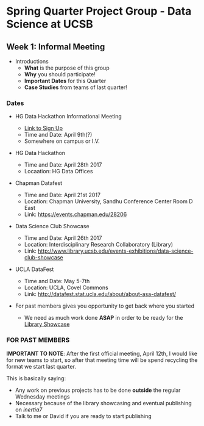 # Spring Quarter Project Group - Data Science at UCSB

## Week 1: Informal Meeting 
+ Introductions
	+ **What** is the purpose of this group
	+ **Why** you should participate!
	+ **Important Dates** for this Quarter
	+ **Case Studies** from teams of last quarter!

### **Dates**
+ HG Data Hackathon Informational Meeting
	+ [Link to Sign Up](http://tinyurl.com/mmd9d3t)
	+ Time and Date: April 9th(?)
	+ Somewhere on campus or I.V. 
+ HG Data Hackathon 
	+ Time and Date: April 28th 2017
	+ Locaation: HG Data Offices
+ Chapman Datafest 
	+ Time and Date: April 21st 2017
	+ Location: Chapman University, Sandhu Conference Center Room D East
	+ Link: https://events.chapman.edu/28206
+ Data Science Club Showcase 
	+ Time and Date: April 26th 2017
	+ Location: Interdisciplinary Research Collaboratory (Library)
	+ Link: http://www.library.ucsb.edu/events-exhibitions/data-science-club-showcase
+ UCLA DataFest
	+ Time and Date: May 5-7th
	+ Location: UCLA, Covel Commons
	+ Link: http://datafest.stat.ucla.edu/about/about-asa-datafest/

+ For past members gives you opportunity to get back where you started
	+ We need as much work done **ASAP** in order to be ready for the [Library Showcase](http://www.library.ucsb.edu/events-exhibitions/data-science-club-showcase)
### FOR PAST MEMBERS 

**IMPORTANT TO NOTE**: After the first official meeting, April 12th, I would like for new teams to start, so after that meeting time will be spend recycling the format we start last quarter. 

This is basically saying:
+ Any work on previous projects has to be done **outside** the regular Wednesday meetings
+ Necessary because of the library showcasing and eventual publishing on *inertia7*
+ Talk to me or David if you are ready to start publishing 